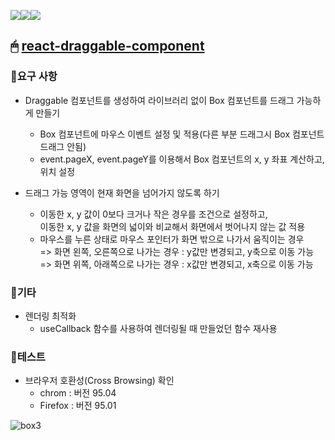 <img src="https://img.shields.io/badge/react-61DAFB?style=for-the-badge&logo=react&logoColor=black"><img src="https://img.shields.io/badge/typescript-3178C6?style=for-the-badge&logo=typescript&logoColor=black"><img src="https://img.shields.io/badge/styled components-DB7093?style=for-the-badge&logo=styled-components&logoColor=white">

## 🖱 [react-draggable-component](https://juhee-draggable-box.netlify.app)
### 🔸요구 사항
   * Draggable 컴포넌트를 생성하여 라이브러리 없이 Box 컴포넌트를 드래그 가능하게 만들기
     * Box 컴포넌트에 마우스 이벤트 설정 및 적용(다른 부분 드래그시 Box 컴포넌트 드래그 안됨)
     * event.pageX, event.pageY를 이용해서 Box 컴포넌트의 x, y 좌표 계산하고, 위치 설정
     
   * 드래그 가능 영역이 현재 화면을 넘어가지 않도록 하기
     * 이동한 x, y 값이 0보다 크거나 작은 경우를 조건으로 설정하고,<br/>이동한 x, y 값을 화면의 넓이와 비교해서 화면에서 벗어나지 않는 값 적용
     * 마우스를 누른 상태로 마우스 포인터가 화면 밖으로 나가서 움직이는 경우<br/> 
     => 화면 왼쪽, 오른쪽으로 나가는 경우 : y값만 변경되고, y축으로 이동 가능<br/>
     => 화면 위쪽, 아래쪽으로 나가는 경우 : x값만 변경되고, x축으로 이동 가능
     
### 🔸기타
   * 렌더링 최적화
     * useCallback 함수를 사용하여 렌더링될 때 만들었던 함수 재사용
     
### 🔸테스트
   * 브라우저 호환성(Cross Browsing) 확인
     * chrom : 버전 95.04
     * Firefox : 버전 95.01
   
   ![box3](https://user-images.githubusercontent.com/74355328/148484261-d8373434-6a04-4464-a74c-85786d6a4092.gif)
